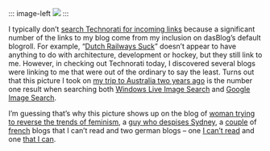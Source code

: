 ::: image-left
[![](http://image.devhawk.net/blog-content/20060606-1543-number-one-sydney-picture-on-windows-live-and-google/TouringSydneyMonday_small.jpg)](http://image.devhawk.net/blog-content/20060606-1543-number-one-sydney-picture-on-windows-live-and-google/TouringSydneyMonday.jpg)
:::

I typically don’t [search Technorati for incoming
links](http://www.technorati.com/search/devhawk.net) because a
significant number of the links to my blog come from my inclusion on
dasBlog’s default blogroll. For example, “[Dutch Railways
Suck](http://www.dredlog.com/nssucks/)” doesn’t appear to have anything
to do with architecture, development or hockey, but they still link to
me. However, in checking out Technorati today, I discovered several
blogs were linking to me that were out of the ordinary to say the least.
Turns out that this picture I took on [my trip to Australia two years
ago](http://devhawk.net/2004/08/15/back-in-all-blacks/) is the number one
result when searching both [Windows Live Image
Search](http://www.live.com/#q=sydney&scope=images) and [Google Image
Search](http://images.google.com/images?q=sydney&hl=en).

I’m guessing that’s why this picture shows up on the blog of [woman
trying to reverse the trends of
feminism](http://ckhnat.blogspot.com/2006/05/cast-it-on-waters.html), a
[guy who despises
Sydney](http://sellinganimage.blogspot.com/2006/05/you-are-plague.html),
a
[couple](http://spaces.msn.com/markopasu/Lists/cns!5E117D8B714C025B!288/)
of [french](http://blogs.aol.fr/mpeyrotte/Rachel/entries/492) blogs that
I can’t read and two german blogs – one [I can’t
read](http://ach-ciao.blogspot.com/2006/05/sydney-im-coming.html) and
one [that I
can](http://daniel-does-madison.blogspot.com/2006/05/visa-incident.html).
